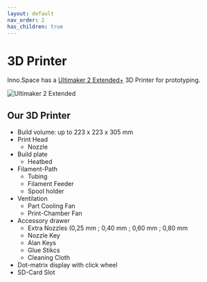 ```yaml
---
layout: default
nav_order: 2
has_children: true
---
```


# 3D Printer

Inno.Space has a [Ultimaker 2 Extended+](https://ultimaker.com/3d-printers/ultimaker-2-plus) 3D Printer for prototyping.

![Ultimaker 2 Extended](https://images.ctfassets.net/7cnpidfipnrw/4iZz6lgtZ2XLiZyd5fWhNE/504f68f16439203c674b80ebeeaa8397/Ultimaker-2_-series-combined.png?f=center&fm=webp&w=2048)

## Our 3D Printer

* Build volume: up to 223 x 223 x 305 mm
* Print Head
  * Nozzle
* Build plate
  * Heatbed
* Filament-Path
  * Tubing
  * Filament Feeder
  * Spool holder
* Ventilation
  * Part Cooling Fan
  * Print-Chamber Fan
* Accessory drawer
  * Extra Nozzles (0,25 mm ; 0,40 mm ; 0,60 mm ; 0,80 mm
  * Nozzle Key
  * Alan Keys
  * Glue Stikcs
  * Cleaning Cloth
* Dot-matrix display with click wheel
* SD-Card Slot

